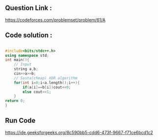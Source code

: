 ## Question Link :

https://codeforces.com/problemset/problem/61/A

## Code solution :

```cpp

#include<bits/stdc++.h>
using namespace std;
int main(){
    // Input
    string a,b;
    cin>>a>>b;
    // Sasta(cheap) XOR algorithm
    for(int i=0;i<a.length();i++){
        if(a[i]==b[i])cout<<0;
        else cout<<1;
    }
return 0;
}

```
## Run Code
https://ide.geeksforgeeks.org/8c590bb5-cdd6-473f-9667-f71ce6bcd1c2
